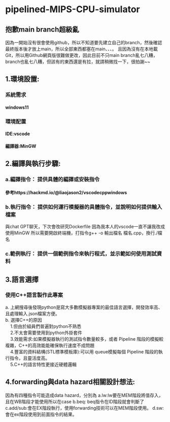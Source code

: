# pipelined-MIPS-CPU-simulator
## 抱歉main branch超級亂
因為一開始沒有很會使用github，所以不知道要先建立自己的branch，然後確認最終版本後才放上main，所以全部東西都塞在main、、、。
且因為沒有在本地載Git，所以用Github網頁版很難做更改，因此目前不只main branch亂七八糟，branch也亂七八糟，但該有的東西還是有拉，就請稍微找一下，很拍謝~~
## 1.環境設置: 
### 系統需求
#### windows11
### 環境配置
#### IDE:vscode
#### 編譯器:MinGW
##
## 2.編譯與執行步驟:
### a.編譯指令： 提供具體的編譯或安裝指令
#### 參考https://hackmd.io/@liaojason2/vscodecppwindows
### b.執行指令： 提供如何運行模擬器的具體指令，並說明如何提供輸入檔案
與chat GPT聊天，下次會改研究Dockerfile
因為我本人的vscode一直不讓我改成使用MinGW
所以需要開啟終端機，打指令g++ -o 輸出檔名 檔名.cpp，換行./檔名
### c.範例執行： 提供一個範例指令來執行程式，並示範如何使用測試資料

## 3.語言選擇
### 使用C++語言製作此專案
a. 上網搜尋後發現python是寫大多數模擬器專案的最佳語言選擇，開發效率高、且處理輸入.json檔案方便。  
b. 選擇C++的原因  
&nbsp;&nbsp;&nbsp;&nbsp;1.但由於組員們普遍對python不熟悉  
&nbsp;&nbsp;&nbsp;&nbsp;2.不太會需要使用到python外掛套件  
&nbsp;&nbsp;&nbsp;&nbsp;3.效能需求:如果模擬器執行的測試指令數量較多，或者 Pipeline 階段的模擬較複雜，C++的高效能能確保執行速度不成問題  
&nbsp;&nbsp;&nbsp;&nbsp;4.豐富的資料結構(STL標準模板庫):可以用 queue模擬每個 Pipeline 階段的執行指令，且靈活度高。  
&nbsp;&nbsp;&nbsp;&nbsp;5.C++的語言特性更接近硬體邏輯  
##
## 4.forwarding與data hazard相關設計想法:
因為有四種指令可能造成data hazard，分別為
a.lw:lw要在MEM階段將值存入，且在WB階段才能使用所以在case
b.beq: beq指令在ID階段就會判斷了
c.add/sub:會在EX階段執行，使用forwarding技術可以在MEM階段使用。
d.sw:會在ex階段使用到前面指令的結果。
